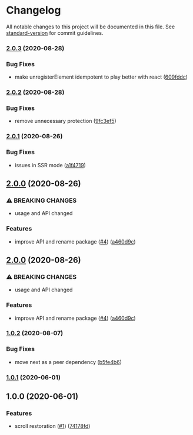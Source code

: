 # Changelog

All notable changes to this project will be documented in this file. See [standard-version](https://github.com/conventional-changelog/standard-version) for commit guidelines.

### [2.0.3](https://github.com/moxystudio/next-router-scroll/compare/v2.0.2...v2.0.3) (2020-08-28)


### Bug Fixes

* make unregisterElement idempotent to play better with react ([609fddc](https://github.com/moxystudio/next-router-scroll/commit/609fddca2265a208bdd022c8500e9cd946b7634c))

### [2.0.2](https://github.com/moxystudio/next-router-scroll/compare/v2.0.1...v2.0.2) (2020-08-28)


### Bug Fixes

* remove unnecessary protection ([9fc3ef5](https://github.com/moxystudio/next-router-scroll/commit/9fc3ef5da0f87b72c9244384fe96aa114e6d1e94))

### [2.0.1](https://github.com/moxystudio/next-router-scroll/compare/v2.0.0...v2.0.1) (2020-08-26)


### Bug Fixes

* issues in SSR mode ([a1f4719](https://github.com/moxystudio/next-router-scroll/commit/a1f4719fc7de5b5d56d3b1cac825af4527bf5aa8))

## [2.0.0](https://github.com/moxystudio/next-router-scroll/compare/v1.0.2...v2.0.0) (2020-08-26)


### ⚠ BREAKING CHANGES

* usage and API changed

### Features

* improve API and rename package ([#4](https://github.com/moxystudio/next-router-scroll/issues/4)) ([a460d9c](https://github.com/moxystudio/next-router-scroll/commit/a460d9c7168b47f198c61cc095f9a7d140aa81e8))

## [2.0.0](https://github.com/moxystudio/next-router-scroll/compare/v1.0.2...v2.0.0) (2020-08-26)


### ⚠ BREAKING CHANGES

* usage and API changed

### Features

* improve API and rename package ([#4](https://github.com/moxystudio/next-router-scroll/issues/4)) ([a460d9c](https://github.com/moxystudio/next-router-scroll/commit/a460d9c7168b47f198c61cc095f9a7d140aa81e8))

### [1.0.2](https://github.com/moxystudio/next-scroll-behavior/compare/v1.0.1...v1.0.2) (2020-08-07)


### Bug Fixes

* move next as a peer dependency ([b5fe4b6](https://github.com/moxystudio/next-scroll-behavior/commit/b5fe4b64b60813f3bee08cb48fc52c9d2234974d))

### [1.0.1](https://github.com/moxystudio/next-scroll-behavior/compare/v1.0.0...v1.0.1) (2020-06-01)

## 1.0.0 (2020-06-01)


### Features

* scroll restoration ([#1](https://github.com/moxystudio/next-scroll-behavior/issues/1)) ([74178fd](https://github.com/moxystudio/next-scroll-behavior/commit/74178fd08f8ddb3e42981bf829b21f7729f6738f))
